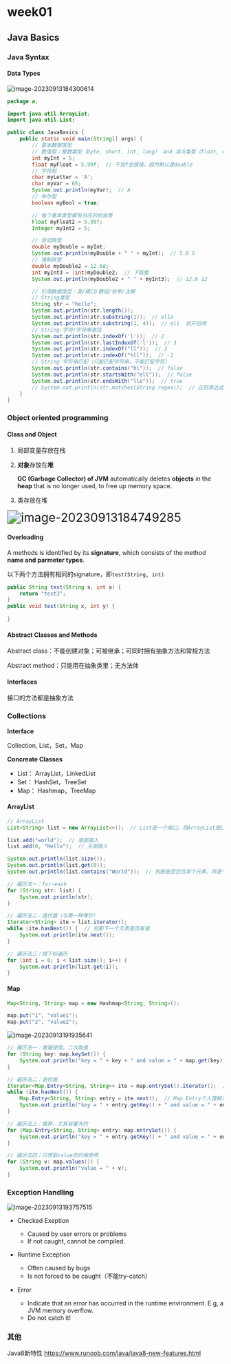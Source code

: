 # week01

## Java Basics

### Java Syntax

#### Data Types

![image-20230913184300614](C:\Users\86135\AppData\Roaming\Typora\typora-user-images\image-20230913184300614.png)

```java
package a;

import java.util.ArrayList;
import java.util.List;

public class JavaBasics {
    public static void main(String[] args) {
        // 基本数据类型
        // 数值型：整数类型（byte, short, int, long） and 浮点类型（float, double）
        int myInt = 5;
        float myFloat = 5.99f;  // 不加f会报错，因为默认是double
        // 字符型
        char myLetter = 'A';
        char myVar = 65;
        System.out.println(myVar);  // A
        // 布尔型
        boolean myBool = true;

        // 每个基本类型都有对应的封装类
        Float myFloat2 = 5.99f;
        Integer myInt2 = 5;

        // 自动转型
        double myDouble = myInt;
        System.out.println(myDouble + " " + myInt);  // 5.0 5
        // 强制转型
        double myDouble2 = 12.6d;
        int myInt3 = (int)myDouble2;  // 下取整
        System.out.println(myDouble2 + " " + myInt3);  // 12.6 12

        // 引用数据类型：类/接口/数组/枚举/注解
        // String类型
        String str = "hello";
        System.out.println(str.length());
        System.out.println(str.substring(1));  // ello
        System.out.println(str.substring(1, 4));  // ell  前开后闭
        // String-字符/字符串查找
        System.out.println(str.indexOf('l'));  // 2
        System.out.println(str.lastIndexOf('l'));  // 3
        System.out.println(str.indexOf("ll"));  // 2
        System.out.println(str.indexOf("hll"));  // -1
        // String-字符串匹配（只能匹配字符串，不能匹配字符）
        System.out.println(str.contains("hl"));  // false
        System.out.println(str.startsWith("ell"));  // false
        System.out.println(str.endsWith("llo"));  // true
        // System.out.println(str.matches(String regex));  // 正则表达式
    }
}
```

### Object oriented programming

#### **Class and Object**

1. 局部变量存放在栈

2. **对象**存放在**堆**

   **GC (Garbage Collector) of JVM** automatically deletes **objects** in the **heap** that is no longer used, to free up memory space.

3. 类存放在堆

<img src="C:\Users\86135\AppData\Roaming\Typora\typora-user-images\image-20230913184749285.png" alt="image-20230913184749285" style="zoom:200%;" />

#### Overloading

A methods is identified by its **signature**, which consists of the method **name and parmeter types**.

以下两个方法拥有相同的signature，即`test(String, int)`

``` java
public String test(String s, int a) {
    return "test3";
}
public void test(String x, int y) {
    
}
```

#### **Abstract Classes and Methods**

Abstract class：不能创建对象；可被继承；可同时拥有抽象方法和常规方法

Abstract method：只能用在抽象类里；无方法体

#### Interfaces

接口的方法都是抽象方法

### Collections

**Interface**

Collection, List，Set，Map

**Concreate Classes**

* List： ArrayList，LinkedList
* Set： HashSet，TreeSet
* Map： Hashmap，TreeMap

#### ArrayList

```java
// ArrayList
List<String> list = new ArrayList<>();  // List是一个接口，而ArrayList是List接口的一个实现类

list.add("world");  // 尾部插入
list.add(0, "Hello");  // 头部插入

System.out.println(list.size());
System.out.println(list.get(0));
System.out.println(list.contains("World"));  // 判断是否包含某个元素，将逐个元素调用equals方法对比
```

```java
// 遍历法一：for-each
for (String str: list) {
    System.out.println(str);
}

// 遍历法二：迭代器（与第一种等价）
Iterator<String> ite = list.iterator();
while (ite.hasNext()) {  // 判断下一个元素是否有值
    System.out.println(ite.next());
}

// 遍历法三：按下标遍历
for (int i = 0; i < list.size(); i++) {
    System.out.println(list.get(i));
}
```

#### Map

```java
Map<String, String> map = new Hashmap<String, String>();

map.put("1", "value1");
map.put("2", "value2");
```

![image-20230913191935641](C:\Users\86135\AppData\Roaming\Typora\typora-user-images\image-20230913191935641.png)

```java
// 遍历法一：普遍使用，二次取值
for (String key: map.keySet()) {
    System.out.println("key = " + key + " and value = " + map.get(key));
}

// 遍历法二：迭代器
Iterator<Map.Entry<String, String>> ite = map.entrySet().iterator();  // entrySet()即entry的集合
while (ite.hasNext()) {
    Map.Entry<String, String> entry = ite.next();  // Map.Entry个人理解为一个键值对，一个条目
    System.out.println("key = " + entry.getKey() + " and value = " + entry.getValue());
}

// 遍历法三：推荐，尤其容量大时
for (Map.Entry<String, String> entry: map.entrySet()) {
    System.out.println("key = " + entry.getKey() + " and value = " + entry.getValue());
}

// 遍历法四：只想取value的时候使用
for (String v: map.values()) {
    System.out.println("value = " + v);
}
```

### Exception Handling

![image-20230913193757515](C:\Users\86135\AppData\Roaming\Typora\typora-user-images\image-20230913193757515.png)

* Checked Exeption
  * Caused by user errors or problems
  * If not caught, cannot be compiled.

* Runtime Exception
  * Often caused by bugs
  * Is not forced to be caught（不能try-catch）

* Error
  * Indicate that an error has occurred in the runtime environment. E.g, a JVM memory overflow. 
  * Do not catch it!

### 其他

Java8新特性 https://www.runoob.com/java/java8-new-features.html

